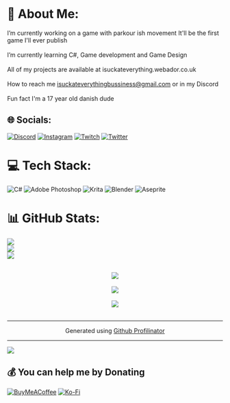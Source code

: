 # 💫 About Me:
I’m currently working on a game with parkour ish movement It'll be the first game I'll ever publish<br><br>I’m currently learning C#, Game development and Game Design<br><br>All of my projects are available at isuckateverything.webador.co.uk<br><br>How to reach me isuckateverythingbussiness@gmail.com or in my Discord<br><br>Fun fact I'm a 17 year old danish dude


## 🌐 Socials:
[![Discord](https://img.shields.io/badge/Discord-%237289DA.svg?logo=discord&logoColor=white)](htttps://discord.gg/https://discord.gg/cBHknwus4a) [![Instagram](https://img.shields.io/badge/Instagram-%23E4405F.svg?logo=Instagram&logoColor=white)](https://instagram.com/isuckateverythingyt) [![Twitch](https://img.shields.io/badge/Twitch-%239146FF.svg?logo=Twitch&logoColor=white)](https://twitch.tv/IsuckAtEverythingYT) [![Twitter](https://img.shields.io/badge/Twitter-%231DA1F2.svg?logo=Twitter&logoColor=white)](https://twitter.com/YtIsuck) 

# 💻 Tech Stack:
![C#](https://img.shields.io/badge/c%23-%23239120.svg?style=for-the-badge&logo=c-sharp&logoColor=white) ![Adobe Photoshop](https://img.shields.io/badge/adobephotoshop-%2331A8FF.svg?style=for-the-badge&logo=adobephotoshop&logoColor=white) ![Krita](https://img.shields.io/badge/Krita-203759?style=for-the-badge&logo=krita&logoColor=EEF37B) ![Blender](https://img.shields.io/badge/blender-%23F5792A.svg?style=for-the-badge&logo=blender&logoColor=white) ![Aseprite](https://img.shields.io/badge/Aseprite-FFFFFF?style=for-the-badge&logo=Aseprite&logoColor=#7D929E)
# 📊 GitHub Stats:
![](https://github-readme-stats.vercel.app/api?username=SucksAtStuff&theme=nightowl&hide_border=true&include_all_commits=true&count_private=false)<br/>
![](https://github-readme-streak-stats.herokuapp.com/?user=SucksAtStuff&theme=nightowl&hide_border=true)<br/>
![](https://github-readme-stats.vercel.app/api/top-langs/?username=SucksAtStuff&theme=nightowl&hide_border=true&include_all_commits=true&count_private=false&layout=compact)

<br/>  

<div align="center"><img src="https://spotify-github-profile.vercel.app/api/view?uid=11186991318&cover_image=true&theme=default&bar_color_cover=true" /></div>  

<br/>  

<div align="center">
<img src="https://komarev.com/ghpvc/?username=SucksAtStuff&&style=flat-square" align="center" />
</div>  
  

<br/>  

<div align="center">
            <a href="https://www.buymeacoffee.com/Succ" target="_blank" style="display: inline-block;">
                <img
                    src="https://img.shields.io/badge/Donate-Buy%20Me%20A%20Coffee-orange.svg?style=flat-square" 
                    align="center"
                />
            </a></div>
<br />

----
<div align="center">Generated using <a href="https://profilinator.rishav.dev/" target="_blank">Github Profilinator</a></div>

---
[![](https://visitcount.itsvg.in/api?id=SucksAtStuff&icon=0&color=0)](https://visitcount.itsvg.in)

  ## 💰 You can help me by Donating
  [![BuyMeACoffee](https://img.shields.io/badge/Buy%20Me%20a%20Coffee-ffdd00?style=for-the-badge&logo=buy-me-a-coffee&logoColor=black)](https://buymeacoffee.com/Succ) [![Ko-Fi](https://img.shields.io/badge/Ko--fi-F16061?style=for-the-badge&logo=ko-fi&logoColor=white)](https://ko-fi.com/Succs) 

 


  
